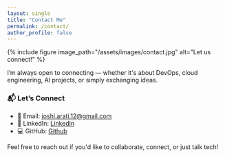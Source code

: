 ```yaml
---
layout: single
title: "Contact Me"
permalink: /contact/
author_profile: false
---
```

{% include figure image_path="/assets/images/contact.jpg" alt="Let us connect!" %}

I’m always open to connecting — whether it's about DevOps, cloud engineering, AI projects, or simply exchanging ideas.

### 📬 Let’s Connect

* 📧 Email: [joshi.arati.12@gmail.com](mailto:joshi.arati.12@gmail.com)
* 💼 LinkedIn: [Linkedin](https://www.linkedin.com/in/aarti-joshi-link/)
* 💻 GitHub: [Github](https://github.com/joshi-aarti/aarti)

Feel free to reach out if you'd like to collaborate, connect, or just talk tech!

